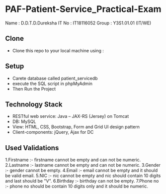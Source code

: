 # PAF-Patient-Service_Practical-Exam

Name  : D.D.T.D.Dureksha
IT No : IT18116052
Group : Y3S1.01.01 (IT/WE)

Clone
------
+ Clone this repo to your local machine using : 

Setup
-------
+ Carete database called patient_servicedb 
+ execute the SQL script in phpMyAdmin
+ Then Run the Project


Technology Stack
-----------------
* RESTful web service: Java – JAX-RS (Jersey) on Tomcat
* DB: MySQL
* View: HTML, CSS, Bootstrap, Form and Grid UI design pattern
* Client-components: jQuery, Ajax for DC


Used Validations
-----------------

1.Firstname :- firstname cannot be empty and can not be numeric.
2.Lastname  :- lastname cannot be empty and can not be numeric.
3.Gender    :- gender cannot be empty.
4.Email     :- email cannot be empty and it should be valid email.
5.NIC       :- nic cannot be empty and nic should contain 10 digits and last should be "V".
6.Birthday  :- birthday can not be empty.
7.Phone no  :- phone no should be contain 10 digits only and it should be numeric.
